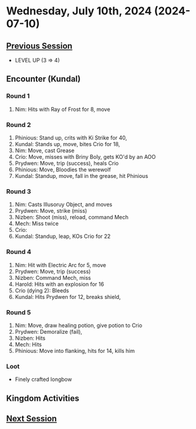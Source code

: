 # Wednesday, July 10th, 2024 (2024-07-10)

## [Previous Session](./2024-06-05.md)

 - LEVEL UP (3 => 4)

## Encounter (Kundal)

### Round 1

1. Nim: Hits with Ray of Frost for 8, move

### Round 2

1. Phinious: Stand up, crits with Ki Strike for 40, 
1. Kundal: Stands up, move, bites Crio for 18, 
1. Nim: Move, cast Grease
1. Crio: Move, misses with Briny Boly, gets KO'd by an AOO
1. Prydwen: Move, trip (success), heals Crio
1. Phinious: Move, Bloodies the werewolf
1. Kundal: Standup, move, fall in the grease, hit Phinious

### Round 3

1. Nim: Casts Illusoruy Object, and moves
1. Prydwen: Move, strike (miss)
1. Nizben: Shoot (miss), reload, command Mech
1. Mech: Miss twice
1. Crio: 
1. Kundal: Standup, leap, KOs Crio for 22

### Round 4

1. Nim: Hit with Electric Arc for 5, move
1. Prydwen: Move, trip (success)
1. Nizben: Command Mech, miss
1. Harold: Hits with an explosion for 16
1. Crio (dying 2): Bleeds 
1. Kundal: Hits Prydwen for 12, breaks shield, 

### Round 5

1. Nim: Move, draw healing potion, give potion to Crio
1. Prydwen: Demoralize (fail), 
1. Nizben: Hits
1. Mech: Hits
1. Phinious: Move into flanking, hits for 14, kills him

### Loot

- Finely crafted longbow 

## Kingdom Activities

## [Next Session](./2024-07-24.md)
